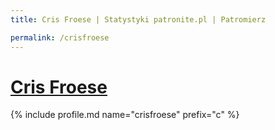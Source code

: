 ```yaml
---
title: Cris Froese | Statystyki patronite.pl | Patromierz

permalink: /crisfroese
---
```


# [Cris Froese](https://patronite.pl/crisfroese)

{% include profile.md name="crisfroese" prefix="c" %}
